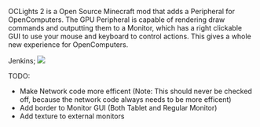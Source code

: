 OCLights 2 is a Open Source Minecraft mod that adds a Peripheral for OpenComputers. The GPU Peripheral is capable of rendering draw commands and outputting them to a Monitor, which has a right clickable GUI to use your mouse and keyboard to control actions. This gives a whole new experience for OpenComputers.

Jenkins; <a href='http://alekso.openshell.no:8080/job/CCLights2/'><img src='http://alekso.openshell.no:8080/buildStatus/icon?job=CCLights2'></a>

TODO:
-  Make Network code more efficent (Note: This should never be checked off, because the network code always needs to be more efficent)
-  Add border to Monitor GUI (Both Tablet and Regular Monitor)
-  Add texture to external monitors
